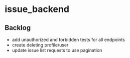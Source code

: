 # issue_backend

## Backlog
- add unauthorized and forbidden tests for all endpoints
- create deleting profile/user
- update issue list requests to use pagination
